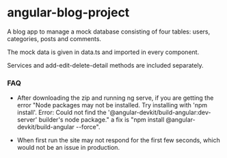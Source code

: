 # angular-blog-project
A blog app to manage a mock database consisting of four tables: users, categories, posts and comments.

The mock data is given in data.ts and imported in every component.

Services and add-edit-delete-detail methods are included separately.

### FAQ
- After downloading the zip and running ng serve, if you are getting the error "Node packages may not be installed. Try installing with 'npm install'.
Error: Could not find the '@angular-devkit/build-angular:dev-server' builder's node package." a fix is "npm install @angular-devkit/build-angular --force".

- When first run the site may not respond for the first few seconds, which would not be an issue in production.
